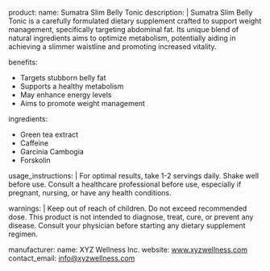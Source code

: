 product:
  name: Sumatra Slim Belly Tonic
  description: |
    Sumatra Slim Belly Tonic is a carefully formulated dietary supplement crafted to support weight management, specifically targeting abdominal fat. Its unique blend of natural ingredients aims to optimize metabolism, potentially aiding in achieving a slimmer waistline and promoting increased vitality.

benefits:
  - Targets stubborn belly fat
  - Supports a healthy metabolism
  - May enhance energy levels
  - Aims to promote weight management

ingredients:
  - Green tea extract
  - Caffeine
  - Garcinia Cambogia
  - Forskolin

usage_instructions: |
  For optimal results, take 1-2 servings daily. Shake well before use. Consult a healthcare professional before use, especially if pregnant, nursing, or have any health conditions.

warnings: |
  Keep out of reach of children. Do not exceed recommended dose. This product is not intended to diagnose, treat, cure, or prevent any disease. Consult your physician before starting any dietary supplement regimen.

manufacturer:
  name: XYZ Wellness Inc.
  website: www.xyzwellness.com
  contact_email: info@xyzwellness.com
